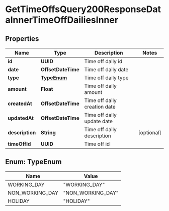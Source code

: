 

# GetTimeOffsQuery200ResponseDataInnerTimeOffDailiesInner


## Properties

| Name | Type | Description | Notes |
|------------ | ------------- | ------------- | -------------|
|**id** | **UUID** | Time off daily id |  |
|**date** | **OffsetDateTime** | Time off daily date |  |
|**type** | [**TypeEnum**](#TypeEnum) | Time off daily type |  |
|**amount** | **Float** | Time off daily amount |  |
|**createdAt** | **OffsetDateTime** | Time off daily creation date |  |
|**updatedAt** | **OffsetDateTime** | Time off daily update date |  |
|**description** | **String** | Time off daily description |  [optional] |
|**timeOffId** | **UUID** | Time off id |  |



## Enum: TypeEnum

| Name | Value |
|---- | -----|
| WORKING_DAY | &quot;WORKING_DAY&quot; |
| NON_WORKING_DAY | &quot;NON_WORKING_DAY&quot; |
| HOLIDAY | &quot;HOLIDAY&quot; |



